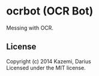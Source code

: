 # ocrbot (OCR Bot)

Messing with OCR.

## License
Copyright (c) 2014 Kazemi, Darius  
Licensed under the MIT license.
